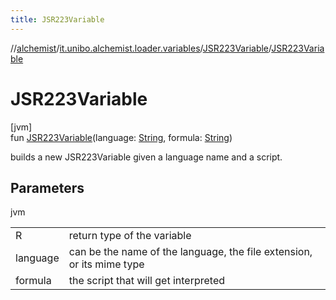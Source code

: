 ```yaml
---
title: JSR223Variable
---
```

//[alchemist](../../../index.html)/[it.unibo.alchemist.loader.variables](../index.html)/[JSR223Variable](index.html)/[JSR223Variable](-j-s-r223-variable.html)



# JSR223Variable



[jvm]\
fun [JSR223Variable](-j-s-r223-variable.html)(language: [String](https://kotlinlang.org/api/latest/jvm/stdlib/kotlin/-string/index.html), formula: [String](https://kotlinlang.org/api/latest/jvm/stdlib/kotlin/-string/index.html))



builds a new JSR223Variable given a language name and a script.



## Parameters


jvm

| | |
|---|---|
| R | return type of the variable |
| language | can be the name of the language, the file extension, or its mime type |
| formula | the script that will get interpreted |




